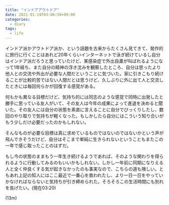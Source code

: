 ```yaml
---
title: "インドアアウトドア"
date: 2021-01-19T03:06:50+09:00
categories:
  - diary
tags:
  - life
---
```


インドア派かアウトドア派か、という話題を古来からたくさん見てきて、発作的に旅行に行くことはあれど20年くらいインターネットで泳ぎ続けているし自分はインドア派だろうと思っていたけど、某感染症で外出自粛が叫ばれるようになって1年経ち、また自分の精神の浮き沈みを観察したところ、自分は思ったより他人との交流や外出が必要な人間だということに気づいた。家に引きこもり続けることが比較的苦ではない人間だとは思うけど、久しぶりに外に出て人と交流したときには毎回何らかが回復する感覚がある。

何もかも異なる目標だけど、気持ち的には同志のような感覚で同時に出発したと勝手に思っている友人がいて、その友人は今年の成果によって進退を決めると聞いた。その友人には自分の状態を素直に言えることに自分でびっくりしたし、数回のやり取りで気持ちが軽くなった。もしかしたら自分にはこういう知り合いがもう少しだけ必要だったのかもしれない。

そんなものが必要な目標は真に求めているものではないのではないかという声が飛んできそうだけど、自分はそこまで単純に生きられないということもまたこの一年で感じ取ったことのはずだ。

もし今の状態のままもう一年生き続けるようであれば、そのような関わりを得られるように行動してみるのもいいかもしれない。しかし一年前に同期になりえる人と全く仲良くする気が起きなかったのも事実なので、こちらの道も険しい。ともあれ上記の知人にはここ最近で一番心を救われたし、より一日一日をやっていかなければならないと気持ちが引き締められた。そろそろこの生活時間にも別れを告げたい。(現在03:20)

(13m)